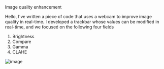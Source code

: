 Image quality enhancement

Hello, I've written a piece of code that uses a webcam to improve image quality in real-time. I developed a trackbar whose values can be modified in real-time, and we focused on the following four fields
1. Brightness 
2. Compare 
3. Gamma 
4. CLAHE

![image](https://github.com/gupta06rashika/IMAGE-QUALITY-IMPROVING/assets/48640022/201015b9-ff84-4993-a010-72f7439c1356)

